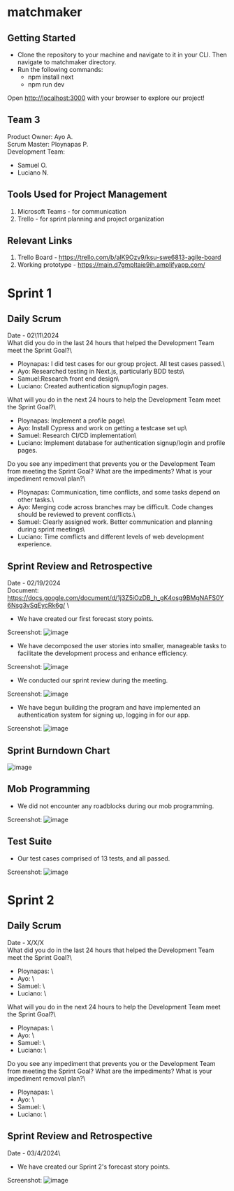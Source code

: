 # matchmaker
## Getting Started
  - Clone the repository to your machine and navigate to it in your CLI. Then navigate to matchmaker directory.
  - Run the following commands:
    - npm install next
    - npm run dev

Open [http://localhost:3000](http://localhost:3000) with your browser to explore our project!


## Team 3 
Product Owner: Ayo A.\
Scrum Master: Ploynapas P.\
Development Team:
  - Samuel O.
  - Luciano N.

## Tools Used for Project Management
1. Microsoft Teams - for communication
2. Trello - for sprint planning and project organization

## Relevant Links
1. Trello Board - https://trello.com/b/alK9Ozv9/ksu-swe6813-agile-board
2. Working prototype - https://main.d7gmpltaie9ih.amplifyapp.com/

# Sprint 1
## Daily Scrum
Date - 02\11\2024\
What did you do in the last 24 hours that helped the Development Team meet the Sprint Goal?\
- Ploynapas: I did test cases for our group project. All test cases passed.\
- Ayo: Researched testing in Next.js, particularly BDD tests\
- Samuel:Research front end design\
- Luciano: Created authentication signup/login pages.

What will you do in the next 24 hours to help the Development Team meet the Sprint Goal?\
- Ploynapas: Implement a profile page\
- Ayo: Install Cypress and work on getting a testcase set up\
- Samuel: Research CI/CD implementation\
- Luciano: Implement database for authentication signup/login and profile pages.

Do you see any impediment that prevents you or the Development Team from meeting the Sprint Goal? What are the impediments? What is your impediment removal plan?\
- Ploynapas: Communication, time conflicts, and some tasks depend on other tasks.\
- Ayo: Merging code across branches may be difficult. Code changes should be reviewed to prevent conflicts.\
- Samuel: Clearly assigned work. Better communication and planning during sprint meetings\
- Luciano: Time comflicts and different levels of web development experience.

## Sprint Review and Retrospective
Date - 02/19/2024\
Document: https://docs.google.com/document/d/1j3Z5iOzDB_h_gK4osg9BMgNAFS0Y6Nsg3vSqEycRk6g/ \


- We have created our first forecast story points.

Screenshot:
![image](https://github.com/lcniell123/matchmaker/assets/95537416/a00e0ce7-1a19-46bc-95e5-185d5f9eeece)



- We have decomposed the user stories into smaller, manageable tasks to facilitate the development process and enhance efficiency.
  
Screenshot:
![image](https://github.com/lcniell123/matchmaker/assets/95537416/74f54203-14cf-41d4-948b-2db828508d47)



- We conducted our sprint review during the meeting.
  
Screenshot:
![image](https://github.com/lcniell123/matchmaker/assets/31489564/df9f97f6-d4de-4277-bd18-739bbb63eae1)



- We have begun building the program and have implemented an authentication system for signing up, logging in for our app.
  
Screenshot:
![image](https://github.com/lcniell123/matchmaker/assets/95537416/a12ecb1b-b63f-494d-b9f7-0f9f2c1de815)

## Sprint Burndown Chart

![image](https://github.com/lcniell123/matchmaker/assets/31489564/9327e96d-1a6e-436e-a661-5aecac414fea)

## Mob Programming 
- We did not encounter any roadblocks during our mob programming.

Screenshot:
![image](https://github.com/lcniell123/matchmaker/assets/31489564/b6cce5e1-b9c1-412f-a4ad-ac3a2d31fde1)

## Test Suite
- Our test cases comprised of 13 tests, and all passed.

Screenshot:
![image](https://github.com/lcniell123/matchmaker/assets/95537416/5495ec10-2ace-4a7a-9c03-f8187a6d9a5b)


# Sprint 2
## Daily Scrum
Date - X/X/X\
What did you do in the last 24 hours that helped the Development Team meet the Sprint Goal?\
- Ploynapas: \
- Ayo: \
- Samuel: \
- Luciano: \

What will you do in the next 24 hours to help the Development Team meet the Sprint Goal?\
- Ploynapas: \
- Ayo: \
- Samuel: \
- Luciano: \

Do you see any impediment that prevents you or the Development Team from meeting the Sprint Goal? What are the impediments? What is your impediment removal plan?\
- Ploynapas: \
- Ayo: \
- Samuel: \
- Luciano: \

  
## Sprint Review and Retrospective
Date - 03/4/2024\

- We have created our Sprint 2's forecast story points.

Screenshot:
![image](https://github.com/lcniell123/matchmaker/assets/95537416/c00be84c-e35e-4b21-b49b-319c56634040)

